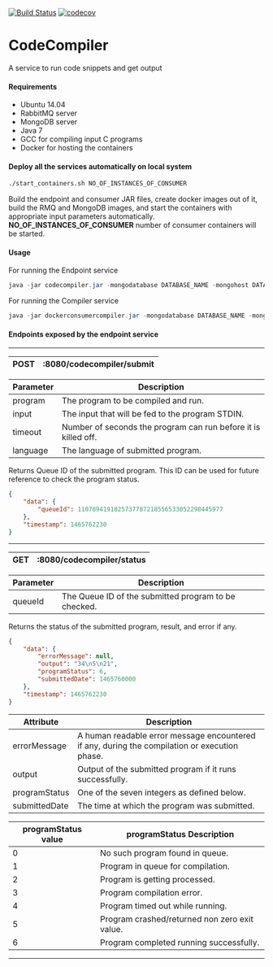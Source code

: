 [![Build Status](https://travis-ci.org/manoharprabhu/CodeCompiler.svg?branch=master)](https://travis-ci.org/manoharprabhu/CodeCompiler)
[![codecov](https://codecov.io/gh/manoharprabhu/CodeCompiler/branch/master/graph/badge.svg)](https://codecov.io/gh/manoharprabhu/CodeCompiler)
# CodeCompiler
A service to run code snippets and get output

#### Requirements
* Ubuntu 14.04
* RabbitMQ server
* MongoDB server
* Java 7
* GCC for compiling input C programs
* Docker for hosting the containers

#### Deploy all the services automatically on local system
````bash
./start_containers.sh NO_OF_INSTANCES_OF_CONSUMER
````
Build the endpoint and consumer JAR files, create docker images out of it, build the RMQ and MongoDB images, and start the containers with appropriate input parameters automatically.
**NO_OF_INSTANCES_OF_CONSUMER** number of consumer containers will be started.

#### Usage
For running the Endpoint service
```java
java -jar codecompiler.jar -mongodatabase DATABASE_NAME -mongohost DATABASE_ADDRESS -rmqhost RMQ_ADDRESS
```

For running the Compiler service 
```java
java -jar dockerconsumercompiler.jar -mongodatabase DATABASE_NAME -mongohost DATABASE_ADDRESS -rmqhost RMQ_ADDRESS
```
#### Endpoints exposed by the endpoint service
----
 POST | :8080/codecompiler/submit |
|------|---------------------------|

| Parameter  | Description                                                        |
|------------|--------------------------------------------------------------------|
| program    | The program to be compiled and run.                                |
| input      | The input that will be fed to the program STDIN.                   |
| timeout    | Number of seconds the program can run before it is killed off.     |
| language   | The language of submitted program.                                 |
Returns Queue ID of the submitted program. This ID can be used for future reference to check the program status.
````JSON
{
    "data": {
        "queueId": 1107894191825737787218556533052298445977
    },
    "timestamp": 1465762230
}
````
----
 GET | :8080/codecompiler/status |
|------|---------------------------|

| Parameter  | Description                                                        |
|------------|--------------------------------------------------------------------|
| queueId    | The Queue ID of the submitted program to be checked.               |
Returns the status of the submitted program, result, and error if any.
````JSON
{
    "data": {
        "errorMessage": null,
        "output": "34\n5\n21",
        "programStatus": 6,
        "submittedDate": 1465760000
    },
    "timestamp": 1465762230
}
````
| Attribute       | Description                                                                                         |
|-----------------|-----------------------------------------------------------------------------------------------------|
| errorMessage    | A human readable error message encountered if any, during the compilation or execution phase.       |
| output          | Output of the submitted program if it runs successfully.                                            |
| programStatus   | One of the seven integers as defined below.                                                         |
| submittedDate   | The time at which the program was submitted.                                                        |

| programStatus value       | programStatus Description |
|---------------------------|---------------------------|
| 0 | No such program found in queue.                   |
| 1 | Program in queue for compilation.                 |
| 2 | Program is getting processed.                     |
| 3 | Program compilation error.                        |
| 4 | Program timed out while running.                  |
| 5 | Program crashed/returned non zero exit value.     |
| 6 | Program completed running successfully.           |
----
